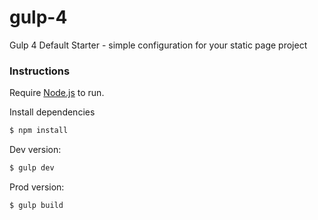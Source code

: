 # gulp-4
Gulp 4 Default Starter - simple configuration for your static page project

### Instructions

Require [Node.js](https://nodejs.org/) to run.

Install dependencies 
```sh
$ npm install
```

Dev version:
```sh
$ gulp dev
```

Prod version:
```sh
$ gulp build
```



